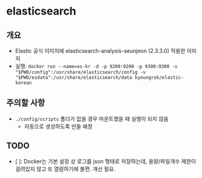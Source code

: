 # elasticsearch
## 개요
- Elastic 공식 이미지에 elasticsearch-analysis-seunjeon (2.3.3.0) 적용한 이미지
- 실행: `docker run --name=es-kr -d -p 9200:9200 -p 9300:9300 -v "$PWD/config":/usr/share/elasticsearch/config -v "$PWD/esdata":/usr/share/elasticsearch/data kyoungrok/elastic-korean`

## 주의할 사항
- `./config/scripts` 폴더가 없을 경우 마운트했을 때 실행이 되지 않음 
    - 자동으로 생성하도록 만들 예정

## TODO
- [ ]: Docker는 기본 설정 상 로그를 json 형태로 저장하는데, 용량/파일개수 제한이 걸려있지 않고 또 열람하기에 불편. 개선 필요.
